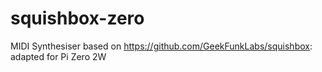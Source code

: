 # squishbox-zero
MIDI Synthesiser based on https://github.com/GeekFunkLabs/squishbox: adapted for Pi Zero 2W
